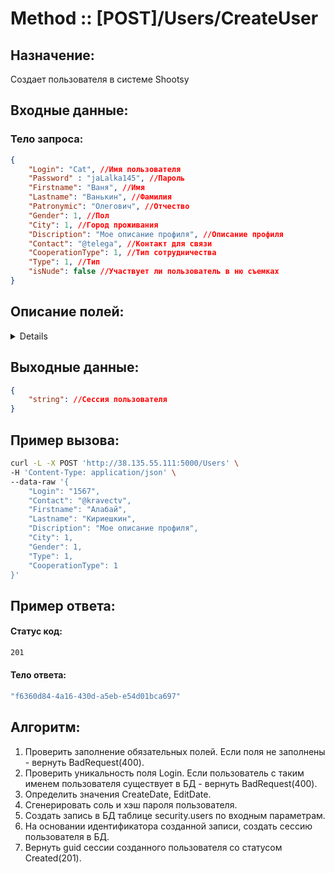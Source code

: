 # Method :: [POST]/Users/CreateUser

## Назначение:

Создает пользователя в системе Shootsy

## Входные данные:

### Тело запроса:

```json
{
    "Login": "Cat", //Имя пользователя
    "Password" : "jaLalka145", //Пароль
    "Firstname": "Ваня", //Имя
    "Lastname": "Ванькин", //Фамилия
    "Patronymic": "Олегович", //Отчество
    "Gender": 1, //Пол
    "City": 1, //Город проживания
    "Discription": "Мое описание профиля", //Описание профиля
    "Contact": "@telega", //Контакт для связи
    "CooperationType": 1, //Тип сотрудничества
    "Type": 1, //Тип
    "isNude": false //Участвует ли пользователь в ню съемках
}
```

## Описание полей:

<details>

|Поле       |Тип данных |Обязательность|Описание           |Варианты значений|Ограничения            |
|:---------:|:---------:|:----------:  |:----------------: |:----------:     |:----------:           |
| Login     | string    | Да           | Имя пользователя| "Login"         | Должно быть уникальным<br> =<50 символов|
| Password  | string    | Да           | Пароль | "jaLalka145" | > 7 символов| 
| Firstname | string    | Да           | Имя | "Ваня" | =<50 символов |
| Lastname | string    | Да           | Фамилия | "Ванькин" | =<50 символов |
| Patronymic | string    | Нет           | Отчество | "Олегович" | =<50 символов |
| Gender | int    | Да           | Пол | 1 - Мужской <br> 2 - Женский | Нет |
| City | int    | Да           | Город проживания | 1 - Новосибирск <br> 2 - Барнаул | Нет |
| Discription | string    | Нет           | Описание профиля | "Тут мое описание" | =<250 символов | 
| Contact | string    | Нет           | Контакт для связи | "@telega" | =<100 символов |
| CooperationType | int    | Да           | Тип ТФП сотрудничества | 1 - Расходы оплачивает модель <br> 2 - Расходы оплачивает фотограф <br> 3 - Расходы оплачиваются поровну| Нет | 
| Type | int    | Да           | Тип учетной записи | 1 - Фотограф<br> 2 - Модель<br> 3 - Визажист  | Нет | 
| isNude | bool    | Нет           | Участвует ли пользователь в ню съемках | False, True  | Нет | 

</details>


## Выходные данные:

```json
{
	"string": //Сессия пользователя
}
```

## Пример вызова:

```bash
curl -L -X POST 'http://38.135.55.111:5000/Users' \
-H 'Content-Type: application/json' \
--data-raw '{
    "Login": "1567",
    "Contact": "@kravectv",
    "Firstname": "Алабай",    
    "Lastname": "Кириешкин",
    "Discription": "Мое описание профиля",
    "City": 1,
    "Gender": 1,
    "Type": 1,
    "CooperationType": 1
}'
```

## Пример ответа:

#### Статус код:
```bash
201
```

#### Тело ответа:

```bash
"f6360d84-4a16-430d-a5eb-e54d01bca697"
```

## Алгоритм:

1. Проверить заполнение обязательных полей. Если поля не заполнены - вернуть BadRequest(400).
2. Проверить уникальность поля Login. Если пользователь с таким именем пользователя существует в БД - вернуть BadRequest(400).
3. Определить значения CreateDate, EditDate.
4. Сгенерировать соль и хэш пароля пользователя.
5. Создать запись в БД таблице security.users по входным параметрам.
6. На основании идентификатора созданной записи, создать сессию пользователя в БД.
7. Вернуть guid сессии созданного пользователя со статусом Created(201).